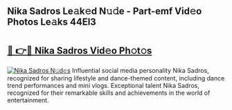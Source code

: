 ## Nika Sadros Le𝚊k𝚎d N𝚞𝚍e - Part-emf Vid𝚎o Photos Le𝚊ks 44El3

# <h2><a href="http://fbeovda.evod.top/?m=Nika+Sadros">🔗 👉🔴 Nika Sadros Vid𝚎o Ph𝚘t𝚘s</a></h2>

[![Nika Sadros N𝚞d𝚎s](https://i.imgur.com/8V9OHl7.gif)](http://fbeovda.evod.top/?m=Nika+Sadros)
Influential social media personality Nika Sadros, recognized for sharing lifestyle and dance-themed content, including dance trend performances and mini vlogs. Exceptional talent Nika Sadros, recognized for their remarkable skills and achievements in the world of entertainment. 
